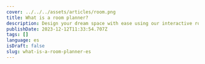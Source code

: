 ```yaml
---
cover: ../../../assets/articles/room.png
title: What is a room planner?
description: Design your dream space with ease using our interactive room planner in both 2D and 3D.
publishDate: 2023-12-12T11:33:54.707Z
tags: []
language: es
isDraft: false
slug: what-is-a-room-planner-es
---
```

